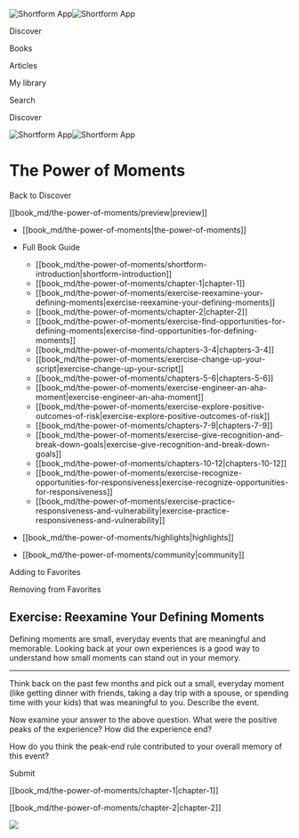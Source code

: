 ![Shortform App](/img/logo.36a2399e.svg)![Shortform App](/img/logo-dark.70c1b072.svg)

Discover

Books

Articles

My library

Search

Discover

![Shortform App](/img/logo.36a2399e.svg)![Shortform App](/img/logo-dark.70c1b072.svg)

# The Power of Moments

Back to Discover

[[book_md/the-power-of-moments/preview|preview]]

  * [[book_md/the-power-of-moments|the-power-of-moments]]
  * Full Book Guide

    * [[book_md/the-power-of-moments/shortform-introduction|shortform-introduction]]
    * [[book_md/the-power-of-moments/chapter-1|chapter-1]]
    * [[book_md/the-power-of-moments/exercise-reexamine-your-defining-moments|exercise-reexamine-your-defining-moments]]
    * [[book_md/the-power-of-moments/chapter-2|chapter-2]]
    * [[book_md/the-power-of-moments/exercise-find-opportunities-for-defining-moments|exercise-find-opportunities-for-defining-moments]]
    * [[book_md/the-power-of-moments/chapters-3-4|chapters-3-4]]
    * [[book_md/the-power-of-moments/exercise-change-up-your-script|exercise-change-up-your-script]]
    * [[book_md/the-power-of-moments/chapters-5-6|chapters-5-6]]
    * [[book_md/the-power-of-moments/exercise-engineer-an-aha-moment|exercise-engineer-an-aha-moment]]
    * [[book_md/the-power-of-moments/exercise-explore-positive-outcomes-of-risk|exercise-explore-positive-outcomes-of-risk]]
    * [[book_md/the-power-of-moments/chapters-7-9|chapters-7-9]]
    * [[book_md/the-power-of-moments/exercise-give-recognition-and-break-down-goals|exercise-give-recognition-and-break-down-goals]]
    * [[book_md/the-power-of-moments/chapters-10-12|chapters-10-12]]
    * [[book_md/the-power-of-moments/exercise-recognize-opportunities-for-responsiveness|exercise-recognize-opportunities-for-responsiveness]]
    * [[book_md/the-power-of-moments/exercise-practice-responsiveness-and-vulnerability|exercise-practice-responsiveness-and-vulnerability]]
  * [[book_md/the-power-of-moments/highlights|highlights]]
  * [[book_md/the-power-of-moments/community|community]]



Adding to Favorites 

Removing from Favorites 

## Exercise: Reexamine Your Defining Moments

Defining moments are small, everyday events that are meaningful and memorable. Looking back at your own experiences is a good way to understand how small moments can stand out in your memory.

* * *

Think back on the past few months and pick out a small, everyday moment (like getting dinner with friends, taking a day trip with a spouse, or spending time with your kids) that was meaningful to you. Describe the event.

Now examine your answer to the above question. What were the positive peaks of the experience? How did the experience end?

How do you think the peak-end rule contributed to your overall memory of this event?

Submit 

[[book_md/the-power-of-moments/chapter-1|chapter-1]]

[[book_md/the-power-of-moments/chapter-2|chapter-2]]

![](https://bat.bing.com/action/0?ti=56018282&Ver=2&mid=ac568c4a-27da-4910-baa2-35dccf045098&sid=1711133063fa11eebdec89a8b8ae3bbc&vid=171147a063fa11eea7440fcfeb230d96&vids=0&msclkid=N&pi=0&lg=en-US&sw=800&sh=600&sc=24&nwd=1&tl=Shortform%20%7C%20Book&p=https%3A%2F%2Fwww.shortform.com%2Fapp%2Fbook%2Fthe-power-of-moments%2Fexercise-reexamine-your-defining-moments&r=&lt=366&evt=pageLoad&sv=1&rn=522220)
